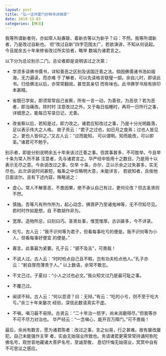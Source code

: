 ```yaml
---
layout: post
title: "弘一法师厦门妙释寺讲摘录"
date: 2019-12-03
categories: [佛法]
---
```


我等所谓新者何，亦如常人贴春联、着新衣等以为新乎？曰：不然。我等所谓新者，乃是改过自新也。
但“改过自新”四字范围太广，若欲演讲，不知从何说起。今且就余五十年来修省改过所实验者，略举
数端为诸君言之。

以下分为总论别示二门。总论者即是说明该过之次第：

- 学须多读佛书儒书，详知善恶之区别及该国迁善之法。倘因佛儒诸书浩如烟海，无力遍读，而亦难
于了解者，可以先读格言联璧一部。余自儿时，即读此书。归信佛法以后，亦常常翻阅，甚觉其亲切
而有味也。此书佛学书局有排印本甚精。

- 省既已学矣，即须常常自己省察，所有一言一动，为善欤，为恶欤？若为恶者，即当痛改。除时时
注意改过之外，又于每日临睡时，再将一日所行之事，详细思之。能每日写录日记，尤善。

- 改省察以后，若知是过，即力改之。诸君应知改过之事，乃是十分光明磊落，足以表示伟大之人格。
故子贡云：“君子之过也，如日月之食焉；过也人皆见之，更也人皆仰之。”又古人云：“过而能知，
可以谓明。知而能改，可以即圣。”诸君可不勉乎。

别示者，即是分别说明余五十年来该过迁善之事。但其事甚多，不可胜举。今且举十条为常人所不甚
注意者，先与诸君言之。华严经中皆用十之数目，乃是用十以表示无尽之意。今余说改过之事，仅举
十条，亦尔，正以示余之过失甚多，实无尽也。此次讲说时间甚短，每条之中仅略明大意，未能详言，
若欲知者，且俟他日面谈尔。且有下述内容，殊略说之：

- 虚心。常人不解善恶，不畏因果，绝不承认自己有过，更何论改？但古圣贤则不然。

- 慎独。吾等凡有所作所为，起心动念，佛菩萨乃至诸鬼神等，无不尽知尽见。若时时作如是想，自
不敢胡作非为。

- 宽厚。造物所忌，曰刻曰巧。圣贤处事，惟宽惟厚。古训甚多，今不详录。

- 吃亏。古人云：“我不识何等为君子，但看每事吃亏的便是。我不识何等为小人，但看每事好便宜
的便是。”

- 寡言。此事最为紧要。孔子云：“驷不及舌”，可畏哉！

- 不说人过。古人云：“时时检点自己且不暇，岂有功夫检点他人。”孔子亦云：“躬自厚而薄责于人。”
以上数语，余常不敢忘。

- 不文己过。子夏曰：“小人之过也必文。”我众知文过乃是最可耻之事。

- 不覆己过。

- 闻谤不辩。古人云：“何以息谤？曰：无辩。”有云：“吃的小亏，则不至于吃大亏。”余三十年来屡次
经验，深信此数语真实不虚。

- 不嗔。嗔习最不易除。古贤云：“二十年治一怒字，尚未消磨得尽。”但我等亦不可不尽力对治也。
华严经云：“一念嗔心，能开百万障门。”可不畏哉！

最后，余尚有数言，愿为诸君陈者：改过之事，言之似易，行之甚难。故有屡改屡犯，自己未能强作主宰
者，实由无始宿业所致也。务请诸君更需常常持诵阿弥陀佛名号，观世音地藏诸大菩萨名号，至诚至敬，
恳切忏悔无始宿业，冥冥中自有不可思议之感应。






















